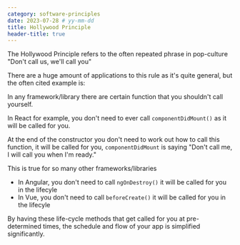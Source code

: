 ```yaml
---
category: software-principles
date: 2023-07-28 # yy-mm-dd
title: Hollywood Principle
header-title: true
---
```


The Hollywood Principle refers to the often repeated phrase in pop-culture "Don't call us, we'll call you"

There are a huge amount of applications to this rule as it's quite general, but the often cited example is:

In any framework/library there are certain function that you shouldn't call yourself.

In React for example, you don't need to ever call `componentDidMount()` as it will be called for you.

At the end of the constructor you don't need to work out how to call this function, it will be called for you, `componentDidMount` is saying "Don't call me, I will call you when I'm ready." 

This is true for so many other frameworks/libraries

- In Angular, you don't need to call `ngOnDestroy()` it will be called for you in the lifecyle
- In Vue, you don't need to call `beforeCreate()` it will be called for you in the lifecyle

By having these life-cycle methods that get called for you at pre-determined times, the schedule and flow of your app is simplified significantly.
